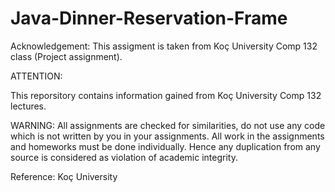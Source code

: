 # Java-Dinner-Reservation-Frame

Acknowledgement: This assigment is taken from Koç University Comp 132 class (Project assignment).

ATTENTION:

This reporsitory contains information gained from Koç University Comp 132 lectures.

WARNING: All assignments are checked for similarities, do not use any code which is not written by you in your assignments. All work in the assignments and homeworks must be done individually. Hence any duplication from any source is considered as violation of academic integrity.

Reference: Koç University
